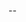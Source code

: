 --


<!---

BEFORE SUBMITTING YOUR PULL REQUEST, PLEASE READ OUR CONTRIBUTING GUIDELINES:
https://github.com/afkvido-development/MessageEngine/blob/main/.github/CONTRIBUTING.md


MAKE SURE TO DESCRIBE THE PULL REQUEST, AND ENABLE [ALLOW EDITS FROM MAINTAINERS].

ALSO, IF THIS PULL REQUEST IS LINKED TO AN ISSUE, PLEASE REFERENCE THE ISSUE.

--->
